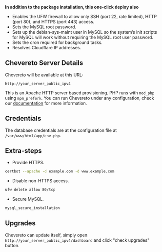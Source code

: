 **In addition to the package installation, this one-click deploy also**

* Enables the UFW firewall to allow only SSH (port 22, rate limited), HTTP (port 80), and HTTPS (port 443) access.
* Sets the MySQL root password.
* Sets up the debian-sys-maint user in MySQL so the system’s init scripts for MySQL will work without requiring the MySQL root user password.
* Sets the cron required for background tasks.
* Resolves Cloudflare IP addresses.

## Chevereto Server Details

Chevereto will be available at this URL:

`http://your_server_public_ipv4`

This is an Apache HTTP server based provisioning. PHP runs with `mod_php` using `mpm_prefork`. You can run Chevereto under any configuration, check our [documentation](https://chv.to/docs) for more information.

## Credentials

The database credentials are at the configuration file at `/var/www/html/app/env.php`.

## Extra-steps

* Provide HTTPS.

```sh
certbot --apache -d example.com -d www.example.com
```

* Disable non-HTTPS access.

```sh
ufw delete allow 80/tcp
```

* Secure MySQL.

```sh
mysql_secure_installation
```

## Upgrades

Chevereto can update itself, simply  open `http://your_server_public_ipv4/dashboard` and click "check upgrades" button.
